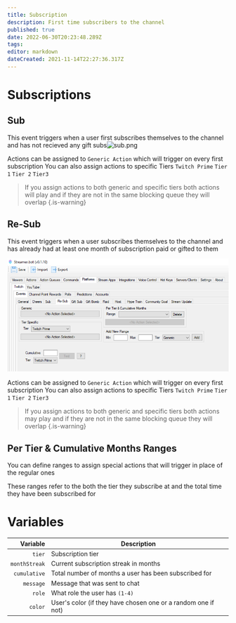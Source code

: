 ```yaml
---
title: Subscription
description: First time subscribers to the channel
published: true
date: 2022-06-30T20:23:48.289Z
tags: 
editor: markdown
dateCreated: 2021-11-14T22:27:36.317Z
---
```


# Subscriptions

## Sub
This event triggers when a user first subscribes themselves to the channel and has not recieved any gift subs![sub.png](/sub.png)

Actions can be assigned to `Generic Action` which will trigger on every first subscription 
You can also assign actions to specific Tiers `Twitch Prime` `Tier 1` `Tier 2` `Tier3`

> If you assign actions to both generic and specific tiers both actions will play and if they are not in the same blocking queue they will overlap
{.is-warning}

## Re-Sub
This event triggers when a user subscribes themselves to the channel and has already had at least one month of subscription paid or gifted to them


![re-sub.png](/re-sub.png)

Actions can be assigned to `Generic Action` which will trigger on every first subscription 
You can also assign actions to specific Tiers `Twitch Prime` `Tier 1` `Tier 2` `Tier3`

> If you assign actions to both generic and specific tiers both actions may play and if they are not in the same blocking queue they will overlap
{.is-warning}

## Per Tier & Cumulative Months Ranges

You can define ranges to assign special actions that will trigger in place of the regular ones 

These ranges refer to the both the tier they subscribe at and the total time they have been subscribed for

# Variables

Variable | Description
---------:|------------
`tier` | Subscription tier | `Prime`, `Tier 1`. `Tier 2`, `Tier 3`
`monthStreak` | Current subscription streak in months | Not for sub event.  Only for re-sub event.
`cumulative` | Total number of months a user has been subscribed for | Not for sub event.  Only for re-sub event.
`message` | Message that was sent to chat
`role` | What role the user has `(1-4)` | 4=`Broadcaster` 3=`Mod` 2=`VIP` 1=`Viewer`
`color` | User's color (if they have chosen one or a random one if not)
